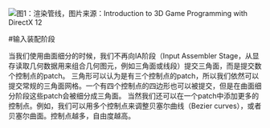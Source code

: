![图1：渲染管线，图片来源：Introduction to 3D Game Programming with DirectX 12](https://pic2.zhimg.com/v2-3785f9c0621f81a80cdab6fbaa3d04b5_b.jpg)

#输入装配阶段

当我们使用曲面细分的时候，我们不再向IA阶段（Input Assembler Stage，从显存读取几何数据用来组合几何图元，例如三角面或线段）提交三角面，而是提交数个控制点的patch。
三角形可以认为是有三个控制点的patch，所以我们依然可以提交常规的三角面网格。一个有四个控制点的四边形也可以被提交，但是在曲面细分阶段这些patch会被细分成三角面。
当然我们还可以在一个patch中添加更多的控制点。例如，我们可以用多个控制点来调整贝塞尔曲线（Bezier curves），或者贝塞尔曲面。控制点越多，自由度越高。